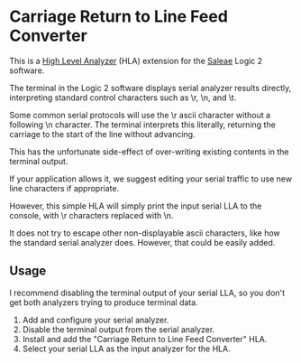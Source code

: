 # Carriage Return to Line Feed Converter

This is a [High Level Analyzer](https://support.saleae.com/extensions/high-level-analyzer-extensions) (HLA) extension for the [Saleae](https://www.saleae.com/) Logic 2 software.

The terminal in the Logic 2 software displays serial analyzer results directly, interpreting standard control characters such as \r, \n, and \t.

Some common serial protocols will use the \r ascii character without a following \n character. The terminal interprets this literally, returning the carriage to the start of the line without advancing.

This has the unfortunate side-effect of over-writing existing contents in the terminal output.

If your application allows it, we suggest editing your serial traffic to use new line characters if appropriate.

However, this simple HLA will simply print the input serial LLA to the console, with \r characters replaced with \n.

It does not try to escape other non-displayable ascii characters, like how the standard serial analyzer does. However, that could be easily added.

## Usage

I recommend disabling the terminal output of your serial LLA, so you don't get both analyzers trying to produce terminal data.

1. Add and configure your serial analyzer.
2. Disable the terminal output from the serial analyzer.
3. Install and add the "Carriage Return to Line Feed Converter" HLA.
4. Select your serial LLA as the input analyzer for the HLA.
